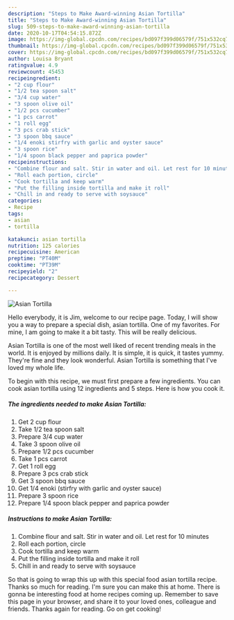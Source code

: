 ```yaml
---
description: "Steps to Make Award-winning Asian Tortilla"
title: "Steps to Make Award-winning Asian Tortilla"
slug: 509-steps-to-make-award-winning-asian-tortilla
date: 2020-10-17T04:54:15.872Z
image: https://img-global.cpcdn.com/recipes/bd097f399d06579f/751x532cq70/asian-tortilla-recipe-main-photo.jpg
thumbnail: https://img-global.cpcdn.com/recipes/bd097f399d06579f/751x532cq70/asian-tortilla-recipe-main-photo.jpg
cover: https://img-global.cpcdn.com/recipes/bd097f399d06579f/751x532cq70/asian-tortilla-recipe-main-photo.jpg
author: Louisa Bryant
ratingvalue: 4.9
reviewcount: 45453
recipeingredient:
- "2 cup flour"
- "1/2 tea spoon salt"
- "3/4 cup water"
- "3 spoon olive oil"
- "1/2 pcs cucumber"
- "1 pcs carrot"
- "1 roll egg"
- "3 pcs crab stick"
- "3 spoon bbq sauce"
- "1/4 enoki stirfry with garlic and oyster sauce"
- "3 spoon rice"
- "1/4 spoon black pepper and paprica powder"
recipeinstructions:
- "Combine flour and salt. Stir in water and oil. Let rest for 10 minutes"
- "Roll each portion, circle"
- "Cook tortilla and keep warm"
- "Put the filling inside tortilla and make it roll"
- "Chill in and ready to serve with soysauce"
categories:
- Recipe
tags:
- asian
- tortilla

katakunci: asian tortilla 
nutrition: 125 calories
recipecuisine: American
preptime: "PT40M"
cooktime: "PT39M"
recipeyield: "2"
recipecategory: Dessert

---
```



![Asian Tortilla](https://img-global.cpcdn.com/recipes/bd097f399d06579f/751x532cq70/asian-tortilla-recipe-main-photo.jpg)

Hello everybody, it is Jim, welcome to our recipe page. Today, I will show you a way to prepare a special dish, asian tortilla. One of my favorites. For mine, I am going to make it a bit tasty. This will be really delicious.



Asian Tortilla is one of the most well liked of recent trending meals in the world. It is enjoyed by millions daily. It is simple, it is quick, it tastes yummy. They're fine and they look wonderful. Asian Tortilla is something that I've loved my whole life.


To begin with this recipe, we must first prepare a few ingredients. You can cook asian tortilla using 12 ingredients and 5 steps. Here is how you cook it.

<!--inarticleads1-->

##### The ingredients needed to make Asian Tortilla:

1. Get 2 cup flour
1. Take 1/2 tea spoon salt
1. Prepare 3/4 cup water
1. Take 3 spoon olive oil
1. Prepare 1/2 pcs cucumber
1. Take 1 pcs carrot
1. Get 1 roll egg
1. Prepare 3 pcs crab stick
1. Get 3 spoon bbq sauce
1. Get 1/4 enoki (stirfry with garlic and oyster sauce)
1. Prepare 3 spoon rice
1. Prepare 1/4 spoon black pepper and paprica powder




<!--inarticleads2-->

##### Instructions to make Asian Tortilla:

1. Combine flour and salt. Stir in water and oil. Let rest for 10 minutes
1. Roll each portion, circle
1. Cook tortilla and keep warm
1. Put the filling inside tortilla and make it roll
1. Chill in and ready to serve with soysauce




So that is going to wrap this up with this special food asian tortilla recipe. Thanks so much for reading. I'm sure you can make this at home. There is gonna be interesting food at home recipes coming up. Remember to save this page in your browser, and share it to your loved ones, colleague and friends. Thanks again for reading. Go on get cooking!
